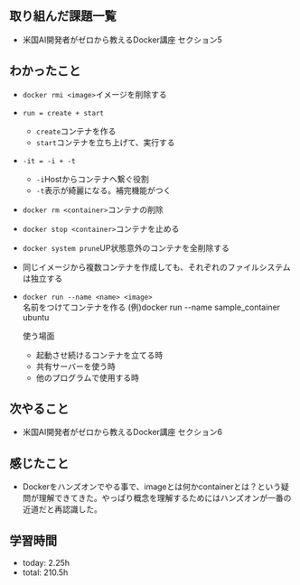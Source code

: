  ##  取り組んだ課題一覧

- 米国AI開発者がゼロから教えるDocker講座 セクション5

 ##  わかったこと

- `docker rmi <image>`イメージを削除する
- `run = create + start`
    - `create`コンテナを作る
    - `start`コンテナを立ち上げて、実行する
- `-it = -i + -t` 
    - `-i`Hostからコンテナへ繋ぐ役割
    - `-t`表示が綺麗になる。補完機能がつく
- `docker rm <container>`コンテナの削除
- `docker stop <container>`コンテナを止める
- `docker system prune`UP状態意外のコンテナを全削除する
- 同じイメージから複数コンテナを作成しても、それぞれのファイルシステムは独立する
- `docker run --name <name> <image>`<br>名前をつけてコンテナを作る
(例)docker run --name sample_container ubuntu

    使う場面
    - 起動させ続けるコンテナを立てる時
    - 共有サーバーを使う時
    - 他のプログラムで使用する時


 ##  次やること

- 米国AI開発者がゼロから教えるDocker講座 セクション6

 ##  感じたこと

- Dockerをハンズオンでやる事で、imageとは何かcontainerとは？という疑問が理解できてきた。やっぱり概念を理解するためにはハンズオンが一番の近道だと再認識した。

 ##  学習時間
- today: 2.25h
- total: 210.5h
